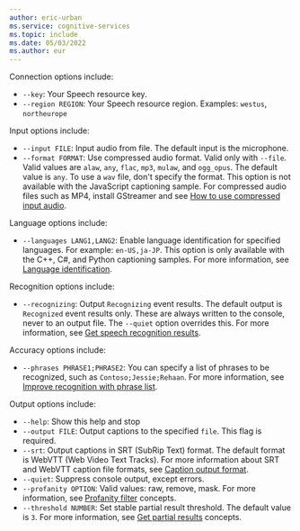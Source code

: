 ```yaml
---
author: eric-urban
ms.service: cognitive-services
ms.topic: include
ms.date: 05/03/2022
ms.author: eur
---
```


Connection options include:

- `--key`: Your Speech resource key. 
- `--region REGION`: Your Speech resource region. Examples: `westus`, `northeurope`

Input options include:

- `--input FILE`: Input audio from file. The default input is the microphone. 
- `--format FORMAT`: Use compressed audio format. Valid only with `--file`. Valid values are `alaw`, `any`, `flac`, `mp3`, `mulaw`, and `ogg_opus`. The default value is `any`. To use a `wav` file, don't specify the format. This option is not available with the JavaScript captioning sample. For compressed audio files such as MP4, install GStreamer and see [How to use compressed input audio](~/articles/cognitive-services/speech-service/how-to-use-codec-compressed-audio-input-streams.md). 

Language options include:

- `--languages LANG1,LANG2`: Enable language identification for specified languages. For example: `en-US,ja-JP`. This option is only available with the C++, C#, and Python captioning samples. For more information, see [Language identification](~/articles/cognitive-services/speech-service/language-identification.md).

Recognition options include:

- `--recognizing`: Output `Recognizing` event results. The default output is `Recognized` event results only. These are always written to the console, never to an output file. The `--quiet` option overrides this. For more information, see [Get speech recognition results](~/articles/cognitive-services/speech-service/get-speech-recognition-results.md).

Accuracy options include:

- `--phrases PHRASE1;PHRASE2`: You can specify a list of phrases to be recognized, such as `Contoso;Jessie;Rehaan`. For more information, see [Improve recognition with phrase list](~/articles/cognitive-services/speech-service/improve-accuracy-phrase-list.md).

Output options include:

- `--help`: Show this help and stop
- `--output FILE`: Output captions to the specified `file`. This flag is required.
- `--srt`: Output captions in SRT (SubRip Text) format. The default format is WebVTT (Web Video Text Tracks). For more information about SRT and WebVTT caption file formats, see [Caption output format](~/articles/cognitive-services/speech-service/captioning-concepts.md#caption-output-format).
- `--quiet`: Suppress console output, except errors.
- `--profanity OPTION`: Valid values: raw, remove, mask. For more information, see [Profanity filter](~/articles/cognitive-services/speech-service/display-text-format.md#profanity-filter) concepts.
- `--threshold NUMBER`: Set stable partial result threshold. The default value is `3`. For more information, see [Get partial results](~/articles/cognitive-services/speech-service/captioning-concepts.md#get-partial-results) concepts.